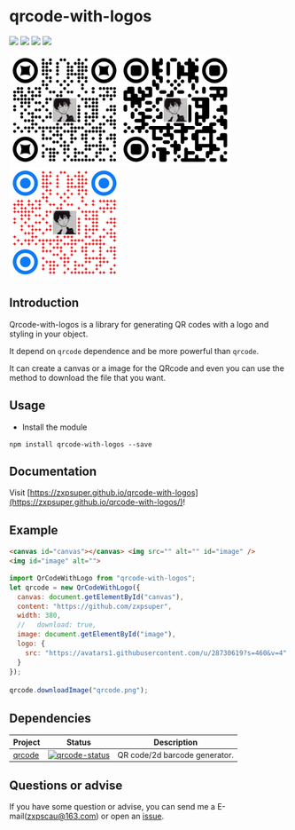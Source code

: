 # qrcode-with-logos 

![](https://img.shields.io/github/stars/zxpsuper/qrcode-with-logos)  ![](https://img.shields.io/npm/v/qrcode-with-logos.svg?style=flat-square) ![](https://img.shields.io/npm/dt/qrcode-with-logos.svg?style=flat-square) ![](https://img.shields.io/npm/l/qrcode.svg?style=flat-square)

<img src="./images/qr-code.png" width="200"><img src="./images/qr-code2.png" width="200"><img src="./images/qr-code3.png" width="200">

## Introduction

Qrcode-with-logos is a library for generating QR codes with a logo and styling in your object.

It depend on `qrcode` dependence and be more powerful than `qrcode`.

It can create a canvas or a image for the QRcode and even you can use the method to download the file that you want.

## Usage

- Install the module

```
npm install qrcode-with-logos --save
```

## Documentation

Visit [https://zxpsuper.github.io/qrcode-with-logos](https://zxpsuper.github.io/qrcode-with-logos/)!
## Example

```html
<canvas id="canvas"></canvas> <img src="" alt="" id="image" />
<img id="image" alt="">
```

```js
import QrCodeWithLogo from "qrcode-with-logos";
let qrcode = new QrCodeWithLogo({
  canvas: document.getElementById("canvas"),
  content: "https://github.com/zxpsuper",
  width: 380,
  //   download: true,
  image: document.getElementById("image"),
  logo: {
    src: "https://avatars1.githubusercontent.com/u/28730619?s=460&v=4"
  }
});

qrcode.downloadImage("qrcode.png");
```

## Dependencies

| Project  | Status                             | Description                   |
| -------- | ---------------------------------- | ----------------------------- |
| [qrcode] | [![qrcode-status]][qrcode-package] | QR code/2d barcode generator. |

[qrcode]: https://github.com/soldair/node-qrcode
[qrcode-status]: https://img.shields.io/npm/v/qrcode.svg
[qrcode-package]: https://npmjs.com/package/qrcode

## Questions or advise

If you have some question or advise, you can send me a E-mail(zxpscau@163.com) or open an [issue](https://github.com/zxpsuper/qrcode-with-logos/issues/new).
